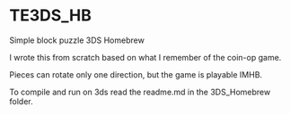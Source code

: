 TE3DS_HB
========

Simple block puzzle 3DS Homebrew

I wrote this from scratch based on what I remember of the coin-op game.

Pieces can rotate only one direction, but the game is playable IMHB.

To compile and run on 3ds read the readme.md in the 3DS_Homebrew folder.
